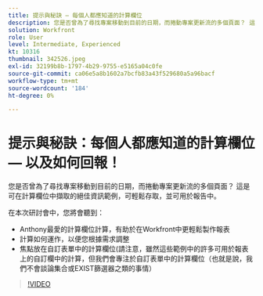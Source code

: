 ```yaml
---
title: 提示與秘訣 — 每個人都應知道的計算欄位
description: 您是否曾為了尋找專案移動到目前的日期，而捲動專案更新流的多個頁面？ 這是很棒的…… （說明應該介於60到160個字元之間）
solution: Workfront
role: User
level: Intermediate, Experienced
kt: 10316
thumbnail: 342526.jpeg
exl-id: 32199b8b-1797-4b29-9755-e5165a04c0fe
source-git-commit: ca06e5a8b1602a7bcfb83a43f529680a5a96bacf
workflow-type: tm+mt
source-wordcount: '184'
ht-degree: 0%

---
```


# 提示與秘訣：每個人都應知道的計算欄位 — 以及如何回報！

您是否曾為了尋找專案移動到目前的日期，而捲動專案更新流的多個頁面？ 這是可在計算欄位中擷取的絕佳資訊範例，可輕鬆存取，並可用於報告中。

在本次研討會中，您將會聽到：

* Anthony最愛的計算欄位計算，有助於在Workfront中更輕鬆製作報表
* 計算如何運作，以便您根據需求調整
* 焦點放在自訂表單中的計算欄位(請注意，雖然這些範例中的許多可用於報表上的自訂欄中的計算，但我們會專注於自訂表單中的計算欄位（也就是說，我們不會談論集合或EXIST篩選器之類的事情）

>[!VIDEO](https://video.tv.adobe.com/v/342526/?quality=12&learn=on)
